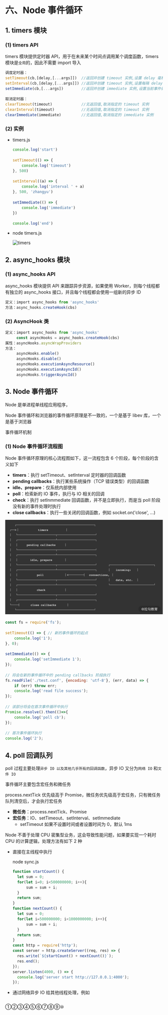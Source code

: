 # 六、Node 事件循环

## 1. timers 模块

### (1) timers API

timers 模块提供定时器 API，用于在未来某个时间点调用某个调度函数，timers 模块是`全局`的，因此不需要 import 导入

```js
调度定时器：
setTimeout(cb,[delay,[...args]])  //返回并创建 timeout 实例,设置 delay 毫秒后调度 cb
setInterval(cb,[delay,[...args]]) //返回并创建 timeout 实例,设置每隔 delay 毫秒重复调度 cb
setImmediate(cb,[...args])        //返回并创建 immediate 实例,设置当前事件循环结束时调用 cb

取消定时器：
clearTimeout(timeout)             //无返回值,取消指定的 timeout 实例
clearInterval(timeout)            //无返回值,取消指定的 timeout 实例
clearImmediate(immediate)         //无返回值,取消指定的 immediate 实例
```

### (2) 实例

* timers.js

  ```js
  console.log('start')

  setTimeout(() => {
      console.log('timeout')
  }, 500)

  setInterval((a) => {
      console.log('interval ' + a)
  }, 500, 'zhangyu')

  setImmediate(() => {
      console.log('immediate')
  })

  console.log('end')
  ```

* node timers.js

  ![timers]()

## 2. async_hooks 模块

### (1) async_hooks API

async_hooks 模块提供 API 来跟踪异步资源，如果使用 Worker，则每个线程都有独立的 async_hooks 接口，并且每个线程都会使用一组新的异步 ID

```js
定义：import async_hooks from 'async_hooks'
方法：async_hooks.createHook(cbs)
```

### (2) AsyncHook 类

```js
定义：import async_hooks from 'async_hooks'
     const asyncHooks = async_hooks.createHook(cbs)
属性：asyncHooks.asyncWrapProviders
方法：
     asyncHooks.enable()
     asyncHooks.disable()
     asyncHooks.executionAsyncResource()
     asyncHooks.executionAsyncId()
     asyncHooks.triggerAsyncId()
```

## 3. Node 事件循环

Node 是单进程单线程应用程序，

Node 事件循环和浏览器的事件循环原理是不一致的，一个是基于 libev 库，一个是基于浏览器

事件循环机制

### (1) Node 事件循环流程图

Node 事件循环原理的核心流程图如下，这一流程包含 6 个阶段，每个阶段的含义如下

* **timers**：执行 setTimeout、setInterval 定时器的回调函数
* **pending callbacks**：执行某些系统操作（TCP 错误类型）的回调函数
* **idle、prepare**：仅系统内部使用
* **poll**：检索新的 IO 事件，执行与 IO 相关的回调
* **check**：执行 setInmmediate 回调函数，并不是立即执行，而是当 poll 阶段没有新的事件处理时执行
* **close callbacks**：执行一些关闭的回调函数，例如 socket.on('close', ...)

![Node事件循环原理流程图](https://github.com/yuyuyuzhang/Blog/blob/master/images/%E5%90%8E%E7%AB%AF%E6%9C%8D%E5%8A%A1%E5%BC%80%E5%8F%91/Node/Node%20%E4%BA%8B%E4%BB%B6%E5%BE%AA%E7%8E%AF%E5%8E%9F%E7%90%86%E6%B5%81%E7%A8%8B%E5%9B%BE.png)

```js
const fs = require('fs');

setTimeout(() => { // 新的事件循环的起点
    console.log('1'); 
}, 0);

setImmediate(() => {
    console.log('setImmediate 1');
});

// 将会在新的事件循环中的 pending callbacks 阶段执行
fs.readFile('./test.conf', {encoding: 'utf-8'}, (err, data) => {
    if (err) throw err;
    console.log('read file success');
});

// 该部分将会在首次事件循环中执行
Promise.resolve().then(()=>{
    console.log('poll cb');
});

// 首次事件循环执行
console.log('2');
```

## 4. poll 回调队列

poll 过程主要处理`异步 IO 以及其他几乎所有的回调函数`，异步 IO 又分为`网络 IO` 和`文件 IO`

事件循环主要包含宏任务和微任务

process.nextTick 优先级高于 Promise，微任务优先级高于宏任务，只有微任务队列清空后，才会执行宏任务

* **微任务**：process.nextTick、Promise
* **宏任务**：IO、setTimeout、setInterval、setImmediate
  * setTimeout 如果不设置时间或者设置时间为 0，默认 1ms

Node 不善于处理 CPU 密集型业务，这会导致性能问题，如果要实现一个耗时 CPU 的计算逻辑，处理方法有如下 2 种

* 直接在主线程中执行

  node sync.js

  ```js
  function startCount() {
    let sum = 0;
    for(let i=0; i<500000000; i++){
        sum = sum + i;
    }
    return sum;
  }
  function nextCount() {
    let sum = 0;
    for(let i=500000000; i<1000000000; i++){
        sum = sum + i;
    }
    return sum;
  }
  const http = require('http');
  const server = http.createServer((req, res) => {
    res.write(`${startCount() + nextCount()}`);
    res.end();
  });
  server.listen(4000, () => {
    console.log('server start http://127.0.0.1:4000');
  });
  ```

* 通过网络异步 IO 给其他线程处理，例如

   ```js

   ```

①②③④⑤⑥⑦⑧⑨⑩
